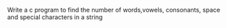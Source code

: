 Write a c program to find the number
of  words,vowels, consonants, space and
special characters in a string
